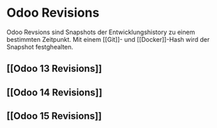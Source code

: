 # Odoo Revisions

Odoo Revsions sind Snapshots der Entwicklungshistory zu einem bestimmten Zeitpunkt. Mit einem [[Git]]- und [[Docker]]-Hash wird der Snapshot festghealten.

## [[Odoo 13 Revisions]]

## [[Odoo 14 Revisions]]

## [[Odoo 15 Revisions]]
